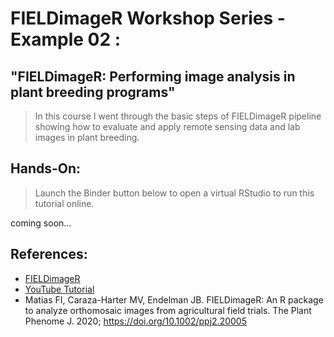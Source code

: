 # FIELDimageR Workshop Series - Example 02 : 

## "FIELDimageR:  Performing image analysis in plant breeding programs"

> In this course I went through the basic steps of FIELDimageR pipeline showing how to evaluate and apply remote sensing data and lab images in plant breeding. 

## Hands-On:

> Launch the Binder button below to open a virtual RStudio to run this tutorial online.

coming soon...

## References:
* [FIELDimageR](https://github.com/OpenDroneMap/FIELDimageR)
* [YouTube Tutorial](https://www.youtube.com/watch?v=_3moFzzMzo8&feature=youtu.be)
* Matias FI, Caraza-Harter MV, Endelman JB. FIELDimageR: An R package to analyze orthomosaic images from agricultural field trials. The Plant Phenome J. 2020; https://doi.org/10.1002/ppj2.20005
